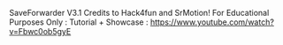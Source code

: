 SaveForwarder V3.1 Credits to Hack4fun and SrMotion!
For Educational Purposes Only : 
Tutorial + Showcase : https://www.youtube.com/watch?v=Fbwc0ob5gyE
